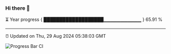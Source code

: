 ### Hi there 👋

⏳ Year progress { ███████████████████▁▁▁▁▁▁▁▁▁▁▁ } 65.91 %

---

⏰ Updated on Thu, 29 Aug 2024 05:38:03 GMT

![Progress Bar CI](https://github.com/IshwaranRudhara/GIT-ACTION/workflows/Progress%20Bar%20CI/badge.svg)

